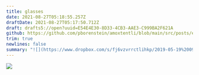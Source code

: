 ```yaml
---
title: glasses
date: 2021-08-27T05:18:55.257Z
draftDate: 2021-08-27T05:17:50.712Z
draft: drafts5://open?uuid=E54E4E30-8D33-4CB3-AAE3-C999BA2F621A
github: https://github.com/pborenstein/amoxtentli/blob/main/src/posts/e54e4e30-8d33-4cb3-aae3-c999ba2f621a.md
trim: true
newlines: false
summary: "![](https://www.dropbox.com/s/fj6vzvrrctlihkp/2019-05-19%2009.56.30-1.jpg?dl=0)"
---
```



![](https://www.dropbox.com/s/fj6vzvrrctlihkp/2019-05-19%2009.56.30-1.jpg?dl=0)
